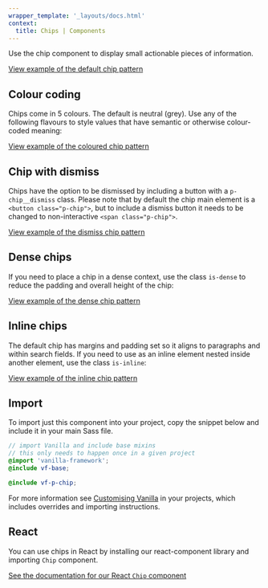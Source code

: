 ```yaml
---
wrapper_template: '_layouts/docs.html'
context:
  title: Chips | Components
---
```


Use the chip component to display small actionable pieces of information.

<div class="embedded-example"><a href="/docs/examples/patterns/chip/default" class="js-example">
View example of the default chip pattern
</a></div>

## Colour coding

Chips come in 5 colours. The default is neutral (grey). Use any of the following flavours to style values that have semantic or otherwise colour-coded meaning:

<div class="embedded-example"><a href="/docs/examples/patterns/chip/colors" class="js-example">
View example of the coloured chip pattern
</a></div>

## Chip with dismiss

Chips have the option to be dismissed by including a button with a `p-chip__dismiss` class. Please note that by default the chip main element is a `<button class="p-chip">`, but to include a dismiss button it needs to be changed to non-interactive `<span class="p-chip">`.

<div class="embedded-example"><a href="/docs/examples/patterns/chip/with-dismiss" class="js-example">
View example of the dismiss chip pattern
</a></div>

## Dense chips

If you need to place a chip in a dense context, use the class `is-dense` to reduce the padding and overall height of the chip:

<div class="embedded-example"><a href="/docs/examples/patterns/chip/dense" class="js-example">
View example of the dense chip pattern
</a></div>

## Inline chips

The default chip has margins and padding set so it aligns to paragraphs and within search fields. If you need to use as an inline element nested inside another element, use the class `is-inline`:

<div class="embedded-example"><a href="/docs/examples/patterns/chip/inline" class="js-example">
View example of the inline chip pattern
</a></div>

## Import

To import just this component into your project, copy the snippet below and include it in your main Sass file.

```scss
// import Vanilla and include base mixins
// this only needs to happen once in a given project
@import 'vanilla-framework';
@include vf-base;

@include vf-p-chip;
```

For more information see [Customising Vanilla](/docs/customising-vanilla/) in your projects, which includes overrides and importing instructions.

## React

You can use chips in React by installing our react-component library and importing `Chip` component.

[See the documentation for our React `Chip` component](https://canonical.github.io/react-components/?path=/docs/chip--default-story#chip)
